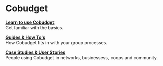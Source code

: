 # Cobudget

[**Learn to use Cobudget**](https://www.loomio.school/beginner/)  
Get familiar with the basics.

[**Guides & How To's**](https://www.loomio.school/guides/)  
How Cobudget fits in with your group processes.

[**Case Studies & User Stories**](https://www.loomio.school/case_studies.html)  
People using Cobudget in networks, businessess, coops and community.

